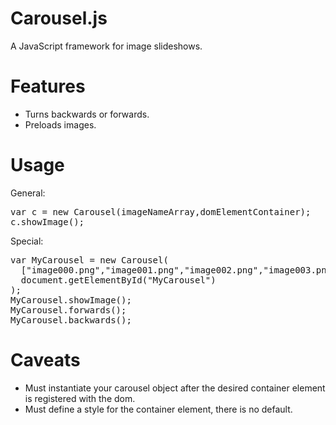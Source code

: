 Carousel.js
=======

A JavaScript framework for image slideshows.

Features
=======

* Turns backwards or forwards.
* Preloads images.

Usage
=======

General:

<pre>
var c = new Carousel(imageNameArray,domElementContainer);
c.showImage();
</pre>

Special:

<pre>
var MyCarousel = new Carousel(
  ["image000.png","image001.png","image002.png","image003.png"],
  document.getElementById("MyCarousel")
);
MyCarousel.showImage();
MyCarousel.forwards();
MyCarousel.backwards();
</pre>

Caveats
=======

 * Must instantiate your carousel object after the desired container element is registered with the dom.
 * Must define a style for the container element, there is no default.
